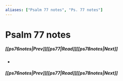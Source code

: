 ```yaml
---
aliases: ["Psalm 77 notes", "Ps. 77 notes"]
---
```

# Psalm 77 notes
##### <span class=arrow-left></span>[[ps76notes|Prev]]<span class=navigation-separator></span>[[ps77|Read]]<span class=navigation-separator></span>[[ps78notes|Next]]<span class=arrow-right></span>
- 
##### <span class=arrow-left></span>[[ps76notes|Prev]]<span class=navigation-separator></span>[[ps77|Read]]<span class=navigation-separator></span>[[ps78notes|Next]]<span class=arrow-right></span>